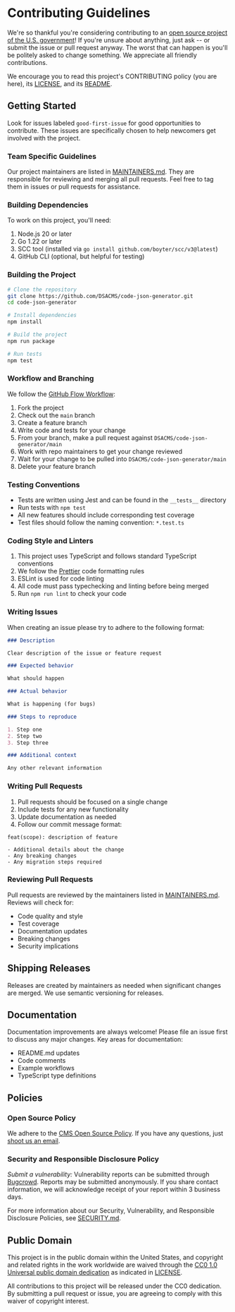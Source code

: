 # Contributing Guidelines

We're so thankful you're considering contributing to an [open source project of the U.S. government](https://code.gov/)! If you're unsure about anything, just ask -- or submit the issue or pull request anyway. The worst that can happen is you'll be politely asked to change something. We appreciate all friendly contributions.

We encourage you to read this project's CONTRIBUTING policy (you are here), its [LICENSE](LICENSE.md), and its [README](README.md).

## Getting Started

Look for issues labeled `good-first-issue` for good opportunities to contribute. These issues are specifically chosen to help newcomers get involved with the project.

### Team Specific Guidelines

Our project maintainers are listed in [MAINTAINERS.md](MAINTAINERS.md). They are responsible for reviewing and merging all pull requests. Feel free to tag them in issues or pull requests for assistance.

### Building Dependencies

To work on this project, you'll need:

1. Node.js 20 or later
2. Go 1.22 or later
3. SCC tool (installed via `go install github.com/boyter/scc/v3@latest`)
4. GitHub CLI (optional, but helpful for testing)

### Building the Project

```bash
# Clone the repository
git clone https://github.com/DSACMS/code-json-generator.git
cd code-json-generator

# Install dependencies
npm install

# Build the project
npm run package

# Run tests
npm test
```

### Workflow and Branching

We follow the [GitHub Flow Workflow](https://guides.github.com/introduction/flow/):

1. Fork the project
2. Check out the `main` branch
3. Create a feature branch
4. Write code and tests for your change
5. From your branch, make a pull request against `DSACMS/code-json-generator/main`
6. Work with repo maintainers to get your change reviewed
7. Wait for your change to be pulled into `DSACMS/code-json-generator/main`
8. Delete your feature branch

### Testing Conventions

- Tests are written using Jest and can be found in the `__tests__` directory
- Run tests with `npm test`
- All new features should include corresponding test coverage
- Test files should follow the naming convention: `*.test.ts`

### Coding Style and Linters

1. This project uses TypeScript and follows standard TypeScript conventions
2. We follow the [Prettier](https://prettier.io/) code formatting rules
3. ESLint is used for code linting
4. All code must pass typechecking and linting before being merged
5. Run `npm run lint` to check your code

### Writing Issues

When creating an issue please try to adhere to the following format:

```markdown
### Description

Clear description of the issue or feature request

### Expected behavior

What should happen

### Actual behavior

What is happening (for bugs)

### Steps to reproduce

1. Step one
2. Step two
3. Step three

### Additional context

Any other relevant information
```

### Writing Pull Requests

1. Pull requests should be focused on a single change
2. Include tests for any new functionality
3. Update documentation as needed
4. Follow our commit message format:

```
feat(scope): description of feature

- Additional details about the change
- Any breaking changes
- Any migration steps required
```

### Reviewing Pull Requests

Pull requests are reviewed by the maintainers listed in [MAINTAINERS.md](MAINTAINERS.md). Reviews will check for:

- Code quality and style
- Test coverage
- Documentation updates
- Breaking changes
- Security implications

## Shipping Releases

Releases are created by maintainers as needed when significant changes are merged. We use semantic versioning for releases.

## Documentation

Documentation improvements are always welcome! Please file an issue first to discuss any major changes. Key areas for documentation:

- README.md updates
- Code comments
- Example workflows
- TypeScript type definitions

## Policies

### Open Source Policy

We adhere to the [CMS Open Source Policy](https://github.com/CMSGov/cms-open-source-policy). If you have any questions, just [shoot us an email](mailto:opensource@cms.hhs.gov).

### Security and Responsible Disclosure Policy

_Submit a vulnerability:_ Vulnerability reports can be submitted through [Bugcrowd](https://bugcrowd.com/cms-vdp). Reports may be submitted anonymously. If you share contact information, we will acknowledge receipt of your report within 3 business days.

For more information about our Security, Vulnerability, and Responsible Disclosure Policies, see [SECURITY.md](SECURITY.md).

## Public Domain

This project is in the public domain within the United States, and copyright and related rights in the work worldwide are waived through the [CC0 1.0 Universal public domain dedication](https://creativecommons.org/publicdomain/zero/1.0/) as indicated in [LICENSE](LICENSE).

All contributions to this project will be released under the CC0 dedication. By submitting a pull request or issue, you are agreeing to comply with this waiver of copyright interest.
